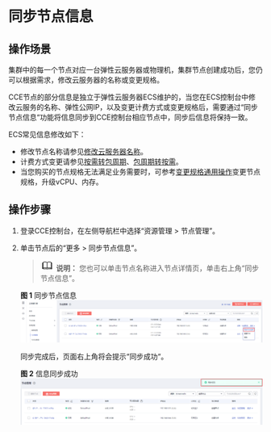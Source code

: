 # 同步节点信息<a name="cce_01_0184"></a>

## 操作场景<a name="section2175132617712"></a>

集群中的每一个节点对应一台弹性云服务器或物理机，集群节点创建成功后，您仍可以根据需求，修改云服务器的名称或变更规格。

CCE节点的部分信息是独立于弹性云服务器ECS维护的，当您在ECS控制台中修改云服务的名称、弹性公网IP，以及变更计费方式或变更规格后，需要通过“同步节点信息“功能将信息同步到CCE控制台相应节点中，同步后信息将保持一致。

ECS常见信息修改如下：

-   修改节点名称请参见[修改云服务器名称](https://support.huaweicloud.com/usermanual-ecs/ecs_03_0145.html)。
-   计费方式变更请参见[按需转包周期](https://support.huaweicloud.com/usermanual-ecs/ecs_03_0110.html)、[包周期转按需](https://support.huaweicloud.com/usermanual-ecs/ecs_03_0111.html)。
-   当您购买的节点规格无法满足业务需要时，可参考[变更规格通用操作](https://support.huaweicloud.com/usermanual-ecs/zh-cn_topic_0013771092.html)变更节点规格，升级vCPU、内存。

## 操作步骤<a name="section2076543461216"></a>

1.  登录CCE控制台，在左侧导航栏中选择“资源管理 \> 节点管理”。
2.  单击节点后的“更多 \> 同步节点信息”。

    >![](public_sys-resources/icon-note.gif) **说明：** 
    >您也可以单击节点名称进入节点详情页，单击右上角“同步节点信息”。

    **图 1**  同步节点信息<a name="fig148381932154014"></a>  
    ![](figures/同步节点信息.png "同步节点信息")

    同步完成后，页面右上角将会提示“同步成功“。

    **图 2**  信息同步成功<a name="fig19606134743515"></a>  
    ![](figures/信息同步成功.png "信息同步成功")


